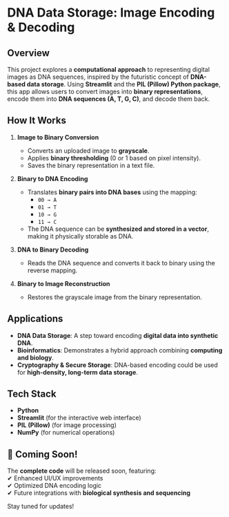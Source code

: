 # DNA Data Storage: Image Encoding & Decoding

## Overview
This project explores a **computational approach** to representing digital images as DNA sequences, inspired by the futuristic concept of **DNA-based data storage**. Using **Streamlit** and the **PIL (Pillow) Python package**, this app allows users to convert images into **binary representations**, encode them into **DNA sequences (A, T, G, C)**, and decode them back.

## How It Works
1. **Image to Binary Conversion**  
   - Converts an uploaded image to **grayscale**.  
   - Applies **binary thresholding** (0 or 1 based on pixel intensity).  
   - Saves the binary representation in a text file.  

2. **Binary to DNA Encoding**  
   - Translates **binary pairs into DNA bases** using the mapping:  
     - `00 → A`  
     - `01 → T`  
     - `10 → G`  
     - `11 → C`  
   - The DNA sequence can be **synthesized and stored in a vector**, making it physically storable as DNA.  

3. **DNA to Binary Decoding**  
   - Reads the DNA sequence and converts it back to binary using the reverse mapping.  

4. **Binary to Image Reconstruction**  
   - Restores the grayscale image from the binary representation.  

## Applications
- **DNA Data Storage**: A step toward encoding **digital data into synthetic DNA**.  
- **Bioinformatics**: Demonstrates a hybrid approach combining **computing and biology**.  
- **Cryptography & Secure Storage**: DNA-based encoding could be used for **high-density, long-term data storage**.  

## Tech Stack
- **Python**  
- **Streamlit** (for the interactive web interface)  
- **PIL (Pillow)** (for image processing)  
- **NumPy** (for numerical operations)  

## 🚀 Coming Soon!  
The **complete code** will be released soon, featuring:  
✔ Enhanced UI/UX improvements  
✔ Optimized DNA encoding logic  
✔ Future integrations with **biological synthesis and sequencing**  

Stay tuned for updates!  
